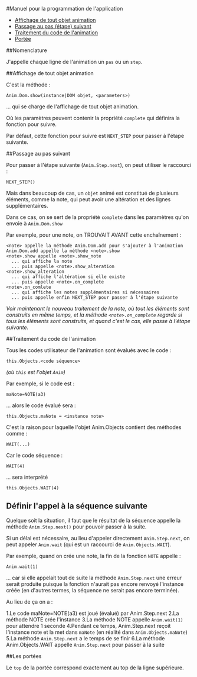 #Manuel pour la programmation de l'application


* [Affichage de tout objet animation](#show_objet_animation)
* [Passage au pas (étape) suivant](#passage_step_suivante)
* [Traitement du code de l'animation](#traitement_code_animation)
* [Portée](#les_portees)

<a name="nomenclature"></a>
##Nomenclature

J'appelle chaque ligne de l'animation un `pas` ou un `step`.

<a name="show_objet_animation"></a>
##Affichage de tout objet animation

C'est la méthode :

    Anim.Dom.show(instance|DOM objet, <parameters>)
  
… qui se charge de l'affichage de tout objet animation.

Où les paramètres peuvent contenir la propriété `complete` qui définira la fonction pour suivre. 

Par défaut, cette fonction pour suivre est `NEXT_STEP` pour passer à l'étape suivante.

<a name="passage_step_suivante"></a>
##Passage au pas suivant

Pour passer à l'étape suivante (`Anim.Step.next`), on peut utiliser le raccourci :

    NEXT_STEP()

Mais dans beaucoup de cas, un `objet` animé est constitué de plusieurs éléments, comme la note, qui peut avoir une altération et des lignes supplémentaires.

Dans ce cas, on se sert de la propriété `complete` dans les paramètres qu'on envoie à `Anim.Dom.show`

Par exemple, pour une note, on TROUVAIT AVANT cette enchaînement&nbsp;:

    <note> appelle la méthode Anim.Dom.add pour s'ajouter à l'animation
    Anim.Dom.add appelle la méthode <note>.show
    <note>.show appelle <note>.show_note 
      ... qui affiche la note
      ... puis appelle <note>.show_alteration
    <note>.show_alteration
      ... qui affiche l'altération si elle existe
      ... puis appelle <note>.on_complete
    <note>.on_comlete
      ... qui affiche les notes supplémentaires si nécessaires
      ... puis appelle enfin NEXT_STEP pour passer à l'étape suivante
      
*Voir maintenant le nouveau traitement de la note, où tout les éléments sont construits en même temps, et la méthode `<note>.on_complete` regarde si tous les éléments sont construits, et quand c'est le cas, elle passe à l'étape suivante.*

<a name="traitement_code_animation"></a>
##Traitement du code de l'animation



Tous les codes utilisateur de l'animation sont évalués avec le code :

    this.Objects.<code séquence>
  
*(où `this` est l'objet `Anim`)*

Par exemple, si le code est :

    maNote=NOTE(a3)

… alors le code évalué sera :

    this.Objects.maNote = <instance note>
  
C'est la raison pour laquelle l'objet Anim.Objects contient des méthodes comme&nbsp;:

    WAIT(...)

Car le code séquence :

    WAIT(4)

… sera interprété

    this.Objects.WAIT(4)

## Définir l'appel à la séquence suivante

Quelque soit la situation, il faut que le résultat de la séquence appelle la méthode `Anim.Step.next()` pour pouvoir passer à la suite.

Si un délai est nécessaire, au lieu d'appeler directement `Anim.Step.next`, on peut appeler `Anim.wait` (qui est un raccourci de `Anim.Objects.WAIT`).

Par exemple, quand on crée une note, la fin de la fonction `NOTE` appelle&nbsp;:

    Anim.wait(1)

… car si elle appelait tout de suite la méthode `Anim.Step.next` une erreur serait produite puisque la fonction n'aurait pas encore renvoyé l'instance créée (en d'autres termes, la séquence ne serait pas encore terminée).

Au lieu de ça on a :

1.Le code maNote=NOTE(a3) est joué (évalué) par Anim.Step.next
2.La méthode NOTE crée l'instance
3.La méthode NOTE appelle `Anim.wait(1)` pour attendre 1 seconde
4.Pendant ce temps, Anim.Step.next reçoit l'instance note et la met dans `maNote` (en réalité dans `Anim.Objects.maNote`)
5.La méthode `Anim.Step.next` a le temps de se finir
6.La méthode Anim.Objects.WAIT appelle `Anim.Step.next` pour passer à la suite

<a name="les_portees"></a>
##Les portées

Le `top` de la portée correspond exactement au top de la ligne supérieure.
